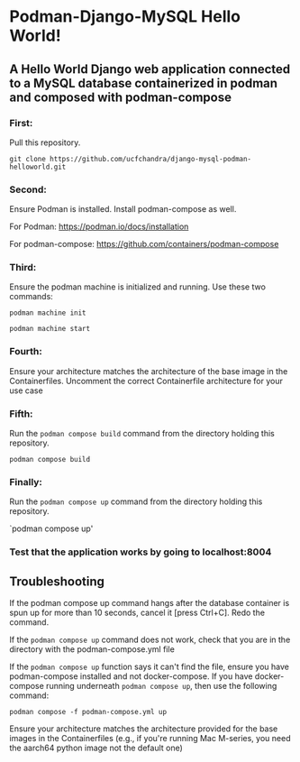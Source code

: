 # Podman-Django-MySQL Hello World!

## A Hello World Django web application connected to a MySQL database containerized in podman and composed with podman-compose

### First:
Pull this repository.

`git clone https://github.com/ucfchandra/django-mysql-podman-helloworld.git`

### Second:
Ensure Podman is installed. Install podman-compose as well.

For Podman:
https://podman.io/docs/installation

For podman-compose:
https://github.com/containers/podman-compose

### Third:
Ensure the podman machine is initialized and running. Use these two commands:

`podman machine init`

`podman machine start`

### Fourth:
Ensure your architecture matches the architecture of the base image in the Containerfiles. Uncomment the correct Containerfile architecture for your use case

### Fifth:
Run the `podman compose build` command from the directory holding this repository. 

`podman compose build`

### Finally:
Run the `podman compose up` command from the directory holding this repository.

`podman compose up'

### Test that the application works by going to localhost:8004

## Troubleshooting

If the podman compose up command hangs after the database container is spun up for more than 10 seconds, cancel it [press Ctrl+C]. Redo the command. 

If the `podman compose up` command does not work, check that you are in the directory with the podman-compose.yml file

If the `podman compose up` function says it can't find the file, ensure you have podman-compose installed and not docker-compose. If you have docker-compose running underneath `podman compose up`, then use the following command:

`podman compose -f podman-compose.yml up`

Ensure your architecture matches the architecture provided for the base images in the Containerfiles (e.g., if you're running Mac M-series, you need the aarch64 python image not the default one)

